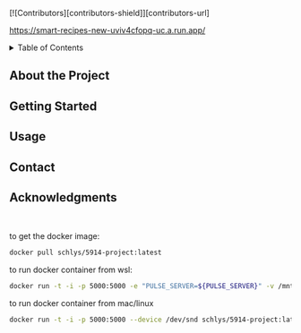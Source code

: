 [![Contributors][contributors-shield]][contributors-url]

https://smart-recipes-new-uviv4cfopq-uc.a.run.app/

<!-- TABLE OF CONTENTS -->
<details>
  <summary>Table of Contents</summary>
  <ol>
    <li>
      <a href="#about-the-project">About The Project</a>
    </li>
    <li>
      <a href="#getting-started">Getting Started</a>
    </li>
    <li>
      <a href="#usage">Usage</a>
    </li>
    <li><a href="#contact">Contact</a></li>
    <li><a href="#acknowledgments">Acknowledgments</a></li>
  </ol>
</details>



## About the Project



## Getting Started



## Usage



## Contact



## Acknowledgments
<br>

to get the docker image:
<br>
```sh
docker pull schlys/5914-project:latest
```

to run docker container from wsl:
<br>
```sh
docker run -t -i -p 5000:5000 -e "PULSE_SERVER=${PULSE_SERVER}" -v /mnt/wslg/:/mnt/wslg/ schlys/5914-project:latest
```

to run docker container from mac/linux
<br>
```sh
docker run -t -i -p 5000:5000 --device /dev/snd schlys/5914-project:latest
```

